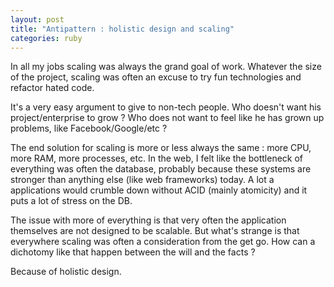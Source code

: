 ```yaml
---
layout: post
title: "Antipattern : holistic design and scaling"
categories: ruby
---
```


In all my jobs scaling was always the grand goal of work. Whatever the size of the project, scaling was often an excuse to try fun technologies and refactor hated code.

It's a very easy argument to give to non-tech people.
Who doesn't want his project/enterprise to grow ?
Who does not want to feel like he has grown up problems, like Facebook/Google/etc ?

The end solution for scaling is more or less always the same : more CPU, more RAM, more processes, etc.
In the web, I felt like the bottleneck of everything was often the database, probably because these systems are stronger than anything else (like web frameworks) today. A lot a applications would crumble down without ACID (mainly atomicity) and it puts a lot of stress on the DB.

The issue with more of everything is that very often the application themselves are not designed to be scalable. But what's strange is that everywhere scaling was often a consideration from the get go. How can a dichotomy like that happen between the will and the facts ?

Because of holistic design.
